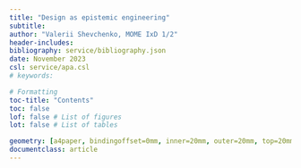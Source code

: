 ```yaml
---
title: "Design as epistemic engineering"
subtitle: 
author: "Valerii Shevchenko, MOME IxD 1/2"
header-includes:
bibliography: service/bibliography.json
date: November 2023
csl: service/apa.csl
# keywords: 

# Formatting
toc-title: "Contents"
toc: false
lof: false # List of figures
lot: false # List of tables

geometry: [a4paper, bindingoffset=0mm, inner=20mm, outer=20mm, top=20mm, bottom=20mm] # See https://ctan.org/pkg/geometry
documentclass: article
---
```


